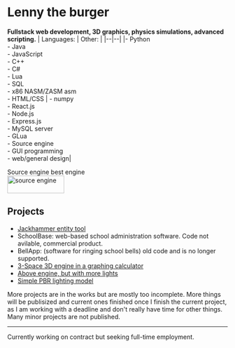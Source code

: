 # **Lenny the burger**
**Fullstack web development, 3D graphics, physics simulations, advanced scripting.**
| Languages: | Other: |
|--|--|
|- Python<br>- Java<br>- JavaScript<br>- C++<br>- C#<br>- Lua<br>- SQL<br>- x86 NASM/ZASM asm<br>- HTML/CSS |  - numpy<br>- React.js<br>- Node.js<br>- Express.js<br>- MySQL server<br>- GLua<br>- Source engine<br>- GUI programming<br>- web/general design|

Source engine best engine<br>
<a href="https://developer.valvesoftware.com/wiki/Main_Page" target="_blank" rel="noreferrer"> <img src="https://upload.wikimedia.org/wikipedia/commons/thumb/6/67/Source_engine_logo_and_wordmark.svg/980px-Source_engine_logo_and_wordmark.svg.png?20130628130812" alt="source engine" width="130" height="40"/> </a> <br>

## Projects
- [Jackhammer entity tool](https://github.com/Lenny-the-burger/jackhammer-entity-tool)
- SchoolBase: web-based school administration software. Code not avilable, commercial product.
- BellApp: (software for ringing school bells) old code and is no longer supported.
- [3-Space 3D engine in a graphing calculator](https://www.desmos.com/calculator/tcyorolcyx)
- [Above engine, but with more lights](https://www.desmos.com/calculator/sgj6yzt48v)
- [Simple PBR lighting model](https://www.desmos.com/calculator/52wogmdffk)

More projects are in the works but are mostly too incomplete. More things will be publisized and current ones finished once I finish the current project, as I am working with a deadline and don't really have time for other things. Many minor projects are not published.

----
Currently working on contract but seeking full-time employment.
